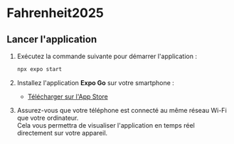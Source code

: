# Fahrenheit2025  

## Lancer l'application  

1. Exécutez la commande suivante pour démarrer l'application :  
   ```sh
   npx expo start
   ```  

2. Installez l'application **Expo Go** sur votre smartphone :  
   - [Télécharger sur l'App Store](https://apps.apple.com/fr/app/expo-go/id982107779)  

3. Assurez-vous que votre téléphone est connecté au même réseau Wi-Fi que votre ordinateur.  
   Cela vous permettra de visualiser l'application en temps réel directement sur votre appareil.
